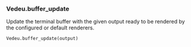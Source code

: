 ### Vedeu.buffer_update

Update the terminal buffer with the given output ready to be rendered
by the configured or default renderers.

    Vedeu.buffer_update(output)
